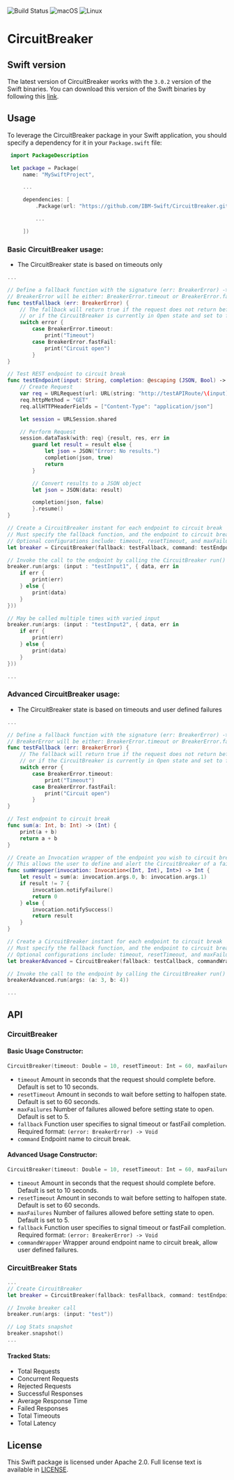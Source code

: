 ![Build Status](https://travis-ci.com/IBM-Swift/CircuitBreaker.svg?token=zkW1banusRzgHu6HwJiN&branch=master)
![macOS](https://img.shields.io/badge/os-macOS-green.svg?style=flat)
![Linux](https://img.shields.io/badge/os-linux-green.svg?style=flat)

# CircuitBreaker

## Swift version
The latest version of CircuitBreaker works with the `3.0.2` version of the Swift binaries. You can download this version of the Swift binaries by following this [link](https://swift.org/download/#releases).

## Usage
To leverage the CircuitBreaker package in your Swift application, you should specify a dependency for it in your `Package.swift` file:

```swift
 import PackageDescription

 let package = Package(
     name: "MySwiftProject",

     ...

     dependencies: [
         .Package(url: "https://github.com/IBM-Swift/CircuitBreaker.git", majorVersion: 0, minor: 0),

         ...

     ])
 ```

 ### Basic CircuitBreaker usage:
 
  * The CircuitBreaker state is based on timeouts only
  
```swift
...

// Define a fallback function with the signature (err: BreakerError) -> Void
// BreakerError will be either: BreakerError.timeout or BreakerError.fastFail
func testFallback (err: BreakerError) {
    // The fallback will return true if the request does not return before the specified timeout
    // or if the CircuitBreaker is currently in Open state and set to fail fast
    switch error {
        case BreakerError.timeout:
            print("Timeout")
        case BreakerError.fastFail:
            print("Circuit open")
        }
}

// Test REST endpoint to circuit break
func testEndpoint(input: String, completion: @escaping (JSON, Bool) -> ()) {
    // Create Request
    var req = URLRequest(url: URL(string: "http://testAPIRoute/\(input)")!)
    req.httpMethod = "GET"
    req.allHTTPHeaderFields = ["Content-Type": "application/json"]

    let session = URLSession.shared

    // Perform Request
    session.dataTask(with: req) {result, res, err in
        guard let result = result else {
            let json = JSON("Error: No results.")
            completion(json, true)
            return
        }

        // Convert results to a JSON object
        let json = JSON(data: result)

        completion(json, false)
        }.resume()
}

// Create a CircuitBreaker instant for each endpoint to circuit break
// Must specify the fallback function, and the endpoint to circuit break
// Optional configurations include: timeout, resetTimeout, and maxFailures
let breaker = CircuitBreaker(fallback: testFallback, command: testEndpoint)

// Invoke the call to the endpoint by calling the CircuitBreaker run() function and pass any arguments
breaker.run(args: (input : "testInput1", { data, err in
    if err {
        print(err)
    } else {
        print(data)
    }
}))

// May be called multiple times with varied input
breaker.run(args: (input : "testInput2", { data, err in
    if err {
        print(err)
    } else {
        print(data)
    }
}))

...
```

### Advanced CircuitBreaker usage:

  * The CircuitBreaker state is based on timeouts and user defined failures
  
```swift
...

// Define a fallback function with the signature (err: BreakerError) -> Void
// BreakerError will be either: BreakerError.timeout or BreakerError.fastFail
func testFallback (err: BreakerError) {
    // The fallback will return true if the request does not return before the specified timeout
    // or if the CircuitBreaker is currently in Open state and set to fail fast
    switch error {
        case BreakerError.timeout:
            print("Timeout")
        case BreakerError.fastFail:
            print("Circuit open")
        }
}

// Test endpoint to circuit break
func sum(a: Int, b: Int) -> (Int) {
    print(a + b)
    return a + b
}

// Create an Invocation wrapper of the endpoint you wish to circuit break
// This allows the user to define and alert the CircuitBreaker of a failure
func sumWrapper(invocation: Invocation<(Int, Int), Int>) -> Int {
    let result = sum(a: invocation.args.0, b: invocation.args.1)
    if result != 7 {
        invocation.notifyFailure()
        return 0
    } else {
        invocation.notifySuccess()
        return result
    }
}

// Create a CircuitBreaker instant for each endpoint to circuit break
// Must specify the fallback function, and the endpoint to circuit break
// Optional configurations include: timeout, resetTimeout, and maxFailures
let breakerAdvanced = CircuitBreaker(fallback: testCallback, commandWrapper: sumWrapper)

// Invoke the call to the endpoint by calling the CircuitBreaker run() function and pass any arguments
breakerAdvanced.run(args: (a: 3, b: 4))

...
```

## API
### CircuitBreaker

#### Basic Usage Constructor:
```swift
CircuitBreaker(timeout: Double = 10, resetTimeout: Int = 60, maxFailures: Int = 5, callback: @escaping (_ error: Bool) -> Void, command: @escaping AnyFunction<A, B>)
```
 * `timeout` Amount in seconds that the request should complete before. Default is set to 10 seconds.
 * `resetTimeout` Amount in seconds to wait before setting to halfopen state. Default is set to 60 seconds.
 * `maxFailures` Number of failures allowed before setting state to open. Default is set to 5.
 * `fallback` Function user specifies to signal timeout or fastFail completion. Required format: `(error: BreakerError) -> Void`
 * `command` Endpoint name to circuit break.

#### Advanced Usage Constructor:
```swift
CircuitBreaker(timeout: Double = 10, resetTimeout: Int = 60, maxFailures: Int = 5, callback: @escaping (_ error: Bool) -> Void, commandWrapper: @escaping AnyFunctionWrapper<A, B>)
```
 * `timeout` Amount in seconds that the request should complete before. Default is set to 10 seconds.
 * `resetTimeout` Amount in seconds to wait before setting to halfopen state. Default is set to 60 seconds.
 * `maxFailures` Number of failures allowed before setting state to open. Default is set to 5.
 * `fallback` Function user specifies to signal timeout or fastFail completion. Required format: `(error: BreakerError) -> Void`
 * `commandWrapper` Wrapper around endpoint name to circuit break, allow user defined failures.

### CircuitBreaker Stats
```swift
...
// Create CircuitBreaker
let breaker = CircuitBreaker(fallback: tesFallback, command: testEndpoint)

// Invoke breaker call
breaker.run(args: (input: "test"))

// Log Stats snapshot
breaker.snapshot()
...
```

#### Tracked Stats:
 * Total Requests
 * Concurrent Requests
 * Rejected Requests
 * Successful Responses
 * Average Response Time
 * Failed Responses
 * Total Timeouts
 * Total Latency

## License
This Swift package is licensed under Apache 2.0. Full license text is available in [LICENSE](LICENSE).
